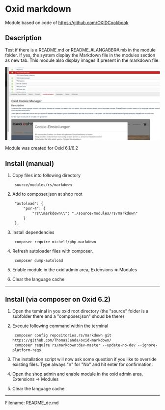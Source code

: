 # Oxid markdown

Module based on code of https://github.com/OXIDCookbook

## Description

Test if there is a README.md or README_#LANGABBR#.mb in the module folder. If yes, the system display the Markdown file 
in the modules section as new tab. This module also display images if present in the markdown file.

![](settings1.png)

Module was created for Oxid 6.1/6.2

## Install (manual)

1. Copy files into following directory
        
        source/modules/rs/markdown
        
2. Add to composer.json at shop root
  
        "autoload": {
            "psr-4": {
                "rs\\markdown\\": "./source/modules/rs/markdown"
            }
        },

3. Install dependencies 

        composer require michelf/php-markdown

4. Refresh autoloader files with composer.

        composer dump-autoload
        
5. Enable module in the oxid admin area, Extensions => Modules

6. Clear the language cache

---

## Install (via composer on Oxid 6.2)

1. Open the teminal in you oxid root directory (the "source" folder is a subfolder there and a "composer.json" shoud be there)

2. Execute following command within the terminal

        composer config repositories.rs/markdown git https://github.com/ThomasJanda/oxid-markdown/
        composer require rs/markdown:dev-master --update-no-dev --ignore-platform-reqs

3. The installation script will now ask some question if you like to override existing files. Type always "n" for "No" and hit enter for confirmation. 

4. Open the shop admin and enable module in the oxid admin area, Extensions => Modules

5. Clear the language cache

---

Filename: README_de.md